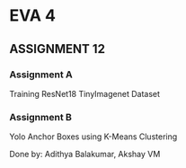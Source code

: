 # EVA 4
## ASSIGNMENT 12

### Assignment A
Training ResNet18 TinyImagenet Dataset

### Assignment B
Yolo Anchor Boxes using K-Means Clustering



Done by: Adithya Balakumar, Akshay VM
